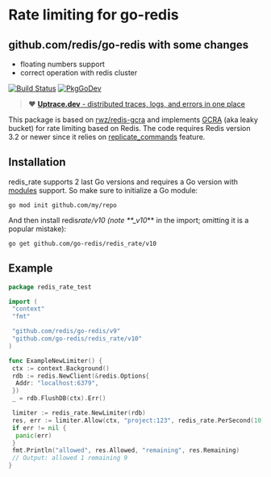 # Rate limiting for go-redis

## github.com/redis/go-redis with some changes

- floating numbers support
- correct operation with redis cluster

[![Build Status](https://travis-ci.org/go-redis/redis_rate.svg?branch=master)](https://travis-ci.org/go-redis/redis_rate)
[![PkgGoDev](https://pkg.go.dev/badge/github.com/redis/go-redis/v8)](https://pkg.go.dev/github.com/go-redis/redis_rate/v9)

> :heart: [**Uptrace.dev** - distributed traces, logs, and errors in one place](https://uptrace.dev)

This package is based on [rwz/redis-gcra](https://github.com/rwz/redis-gcra) and implements
[GCRA](https://en.wikipedia.org/wiki/Generic_cell_rate_algorithm) (aka leaky bucket) for rate
limiting based on Redis. The code requires Redis version 3.2 or newer since it relies on
[replicate_commands](https://redis.io/commands/eval#replicating-commands-instead-of-scripts)
feature.

## Installation

redis_rate supports 2 last Go versions and requires a Go version with
[modules](https://github.com/golang/go/wiki/Modules) support. So make sure to initialize a Go
module:

```shell
go mod init github.com/my/repo
```

And then install redis*rate/v10 (note \*\*\_v10*\*\* in the import; omitting it is a popular
mistake):

```shell
go get github.com/go-redis/redis_rate/v10
```

## Example

```go
package redis_rate_test

import (
 "context"
 "fmt"

 "github.com/redis/go-redis/v9"
 "github.com/go-redis/redis_rate/v10"
)

func ExampleNewLimiter() {
 ctx := context.Background()
 rdb := redis.NewClient(&redis.Options{
  Addr: "localhost:6379",
 })
 _ = rdb.FlushDB(ctx).Err()

 limiter := redis_rate.NewLimiter(rdb)
 res, err := limiter.Allow(ctx, "project:123", redis_rate.PerSecond(10))
 if err != nil {
  panic(err)
 }
 fmt.Println("allowed", res.Allowed, "remaining", res.Remaining)
 // Output: allowed 1 remaining 9
}
```
